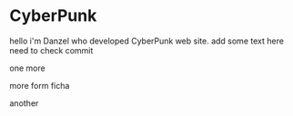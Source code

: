 # CyberPunk
hello i'm Danzel who developed CyberPunk web site.
add some text here
need to check commit



one more

more form ficha

another
